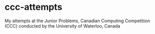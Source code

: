 # ccc-attempts

My attempts at the Junior Problems, Canadian Computing Competition (CCC) conducted by the University of Waterloo, Canada
